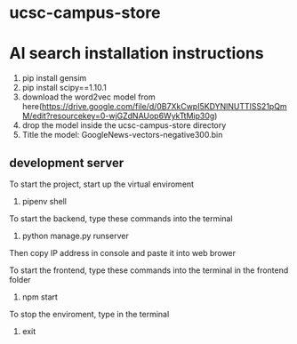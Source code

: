 # ucsc-campus-store

# AI search installation instructions
1. pip install gensim 
2. pip install scipy==1.10.1
3. download the word2vec model from here(https://drive.google.com/file/d/0B7XkCwpI5KDYNlNUTTlSS21pQmM/edit?resourcekey=0-wjGZdNAUop6WykTtMip30g)
4. drop the model inside the ucsc-campus-store directory 
5. Title the model: GoogleNews-vectors-negative300.bin 

## development server
To start the project, start up the virtual enviroment
1.  pipenv shell

To start the backend, type these commands into the terminal
1. python manage.py runserver

Then copy IP address in console and paste it into web brower

To start the frontend, type these commands into the terminal in the frontend folder
1. npm start

To stop the enviroment, type in the terminal
1. exit
